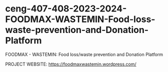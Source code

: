 # ceng-407-408-2023-2024-FOODMAX-WASTEMIN-Food-loss-waste-prevention-and-Donation-Platform
FOODMAX - WASTEMIN: Food loss/waste prevention and Donation Platform

PROJECT WEBSITE: https://foodmaxwastemin.wordpress.com/
